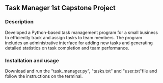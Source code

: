 ## Task Manager 1st Capstone Project

### Description
Developed a Python-based task management program for a small business to efficiently track and assign tasks to team members. 
The program includes an administrative interface for adding new tasks and generating detailed statistics on task completion and team performance. 

### Installation and usage
Download and run the "task_manager.py", "tasks.txt" and "user.txt"file and follow the instructions on the terminal. 

